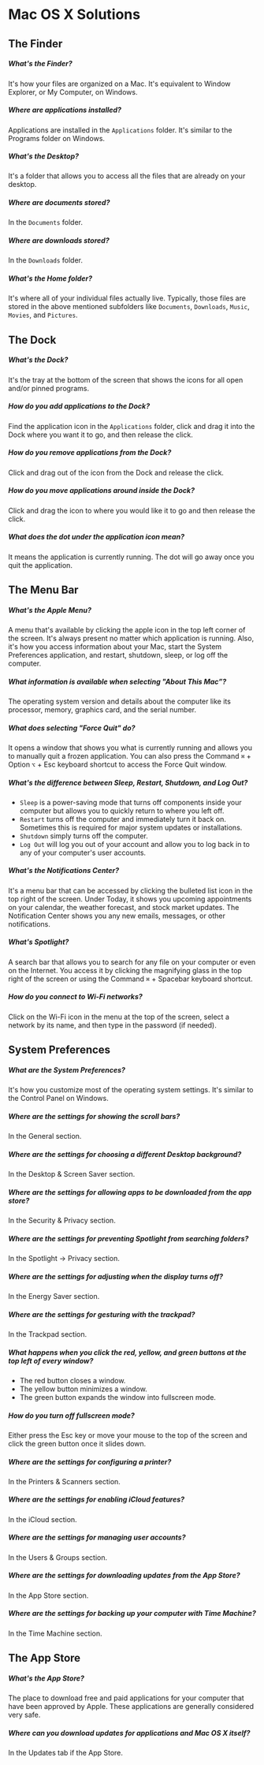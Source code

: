 # Mac OS X Solutions

## The Finder

##### What's the Finder?

It's how your files are organized on a Mac. It's equivalent to Window Explorer, or My Computer, on Windows.

##### Where are applications installed?

Applications are installed in the `Applications` folder. It's similar to the Programs folder on Windows.

##### What's the Desktop?

It's a folder that allows you to access all the files that are already on your desktop.

##### Where are documents stored?

In the `Documents` folder.

##### Where are downloads stored?

In the `Downloads` folder.

##### What's the Home folder?

It's where all of your individual files actually live. Typically, those files are stored in the above mentioned subfolders like `Documents`, `Downloads`, `Music`, `Movies`, and `Pictures`.

## The Dock

##### What's the Dock?

It's the tray at the bottom of the screen that shows the icons for all open and/or pinned programs.

##### How do you add applications to the Dock?

Find the application icon in the `Applications` folder, click and drag it into the Dock where you want it to go, and then release the click.

##### How do you remove applications from the Dock?

Click and drag out of the icon from the Dock and release the click.

##### How do you move applications around inside the Dock?

Click and drag the icon to where you would like it to go and then release the click.

##### What does the dot under the application icon mean?

It means the application is currently running. The dot will go away once you quit the application.

## The Menu Bar

##### What's the Apple Menu?

A menu that's available by clicking the apple icon in the top left corner of the screen. It's always present no matter which application is running. Also, it's how you access information about your Mac, start the System Preferences application, and restart, shutdown, sleep, or log off the computer.

##### What information is available when selecting "About This Mac”?

The operating system version and details about the computer like its processor, memory, graphics card, and the serial number.

##### What does selecting "Force Quit" do?

It opens a window that shows you what is currently running and allows you to manually quit a frozen application. You can also press the Command `⌘` + Option `⌥` + Esc keyboard shortcut to access the Force Quit window.

##### What's the difference between Sleep, Restart, Shutdown, and Log Out?

- `Sleep` is a power-saving mode that turns off components inside your computer but allows you to quickly return to where you left off.
- `Restart` turns off the computer and immediately turn it back on. Sometimes this is required for major system updates or installations.
- `Shutdown` simply turns off the computer.
- `Log Out` will log you out of your account and allow you to log back in to any of your computer's user accounts.

##### What's the Notifications Center?

It's a menu bar that can be accessed by clicking the bulleted list icon in the top right of the screen. Under Today, it shows you upcoming appointments on your calendar, the weather forecast, and stock market updates. The Notification Center shows you any new emails, messages, or other notifications.

##### What's Spotlight?

A search bar that allows you to search for any file on your computer or even on the Internet. You access it by clicking the magnifying glass in the top right of the screen or using the Command `⌘` + Spacebar keyboard shortcut.

##### How do you connect to Wi-Fi networks?

Click on the Wi-Fi icon in the menu at the top of the screen, select a network by its name, and then type in the password (if needed).

## System Preferences

##### What are the System Preferences?

It's how you customize most of the operating system settings. It's similar to the Control Panel on Windows.

##### Where are the settings for showing the scroll bars?

In the General section.

##### Where are the settings for choosing a different Desktop background?

In the Desktop & Screen Saver section.

##### Where are the settings for allowing apps to be downloaded from the app store?

In the Security & Privacy section.

##### Where are the settings for preventing Spotlight from searching folders?

In the Spotlight -> Privacy section.

##### Where are the settings for adjusting when the display turns off?

In the Energy Saver section.

##### Where are the settings for gesturing with the trackpad?

In the Trackpad section.

##### What happens when you click the red, yellow, and green buttons at the top left of every window?

- The red button closes a window.
- The yellow button minimizes a window.
- The green button expands the window into fullscreen mode.

##### How do you turn off fullscreen mode?

Either press the Esc key or move your mouse to the top of the screen and click the green button once it slides down.

##### Where are the settings for configuring a printer?

In the Printers & Scanners section.

##### Where are the settings for enabling iCloud features?

In the iCloud section.

##### Where are the settings for managing user accounts?

In the Users & Groups section.

##### Where are the settings for downloading updates from the App Store?

In the App Store section.

##### Where are the settings for backing up your computer with Time Machine?

In the Time Machine section.

## The App Store

##### What's the App Store?

The place to download free and paid applications for your computer that have been approved by Apple. These applications are generally considered very safe.

##### Where can you download updates for applications and Mac OS X itself?

In the Updates tab if the App Store.
